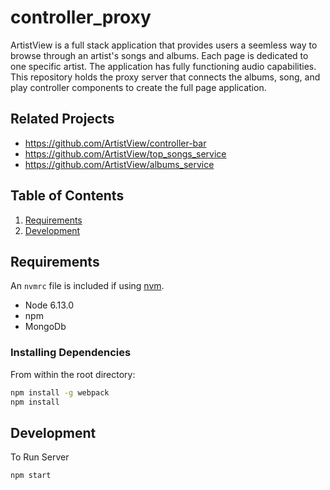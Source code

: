 # controller_proxy
ArtistView is a full stack application that provides users a seemless way to browse through an artist's songs and albums. Each page is dedicated to one specific artist. The application has fully functioning audio capabilities.
This repository holds the proxy server that connects the albums, song, and play controller components to create the full page application.

## Related Projects

  - https://github.com/ArtistView/controller-bar
  - https://github.com/ArtistView/top_songs_service
  - https://github.com/ArtistView/albums_service

## Table of Contents

1. [Requirements](#requirements)
1. [Development](#development)


## Requirements

An `nvmrc` file is included if using [nvm](https://github.com/creationix/nvm).

- Node 6.13.0
- npm 
- MongoDb

### Installing Dependencies

From within the root directory:

```sh
npm install -g webpack
npm install
```
## Development

To Run Server

```sh
npm start
```
